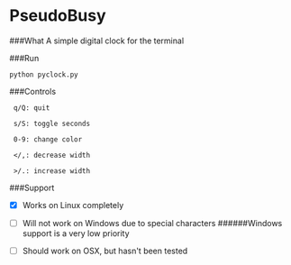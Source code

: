 # PseudoBusy

###What
A simple digital clock for the terminal

###Run
```
python pyclock.py
```
###Controls
```
 q/Q: quit

 s/S: toggle seconds

 0-9: change color

 </,: decrease width

 >/.: increase width
```
###Support

- [x] Works on Linux completely

- [ ] Will not work on Windows due to special characters
######Windows support is a very low priority

- [ ] Should work on OSX, but hasn't been tested
